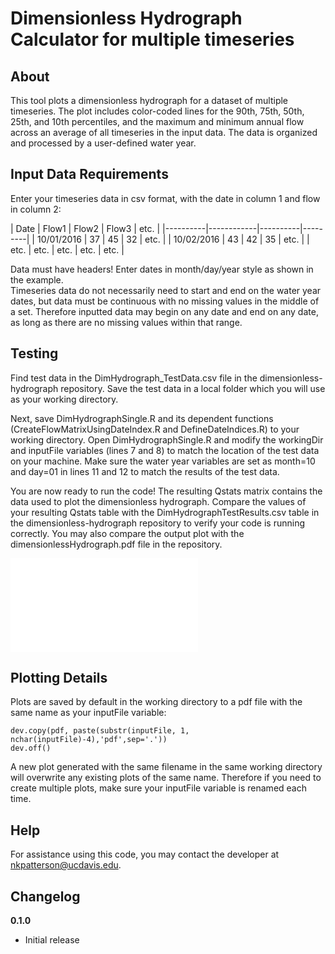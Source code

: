 # Dimensionless Hydrograph Calculator for multiple timeseries

>

## About

This tool plots a dimensionless hydrograph for a dataset of multiple timeseries. The plot includes color-coded lines for the 90th, 75th, 50th, 25th, and 10th percentiles, and the maximum and minimum annual flow across an average of all timeseries in the input data. The data is organized and processed by a user-defined water year. 

## Input Data Requirements

Enter your timeseries data in csv format, with the date in column 1 and flow in column 2:

| Date | Flow1 | Flow2 | Flow3 | etc. |
|----------|------------|----------|---------|
| 10/01/2016 | 37 | 45 | 32 | etc. | 
| 10/02/2016 | 43 | 42 | 35 | etc. |
| etc. | etc. | etc. | etc. | etc. | 

Data must have headers! Enter dates in month/day/year style as shown in the example.     
Timeseries data do not necessarily need to start and end on the water year dates, but data must be continuous with no missing values in the middle of a set. Therefore inputted data may begin on any date and end on any date, as long as there are no missing values within that range.

## Testing

Find test data in the DimHydrograph_TestData.csv file in the dimensionless-hydrograph repository. Save the test data in a local folder which you will use as your working directory.  

Next, save DimHydrographSingle.R and its dependent functions (CreateFlowMatrixUsingDateIndex.R and DefineDateIndices.R) to your working directory. Open DimHydrographSingle.R and modify the workingDir and inputFile variables (lines 7 and 8) to match the location of the test data on your machine. Make sure the water year variables are set as month=10 and day=01 in lines 11 and 12 to match the results of the test data. 

You are now ready to run the code! The resulting Qstats matrix contains the data used to plot the dimensionless hydrograph. Compare the values of your resulting Qstats table with the DimHydrographTestResults.csv table in the dimensionless-hydrograph repository to verify your code is running correctly. You may also compare the output plot with the dimensionlessHydrograph.pdf file in the repository.  

![Preview the output test plot here.](dimensionlessHydrograph.pdf)

## Plotting Details

Plots are saved by default in the working directory to a pdf file with the same name as your inputFile variable:

```
dev.copy(pdf, paste(substr(inputFile, 1, nchar(inputFile)-4),'pdf',sep='.'))
dev.off()
```
A new plot generated with the same filename in the same working directory will overwrite any existing plots of the same name. Therefore if you need to create multiple plots, make sure your inputFile variable is renamed each time. 

## Help

For assistance using this code, you may contact the developer at nkpatterson@ucdavis.edu. 

## Changelog

__0.1.0__

- Initial release
